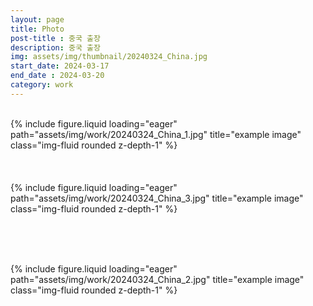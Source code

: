```yaml
---
layout: page
title: Photo
post-title : 중국 출장
description: 중국 출장
img: assets/img/thumbnail/20240324_China.jpg
start_date: 2024-03-17
end_date : 2024-03-20
category: work
---
```



<br>

<div class="row">
    <div class="col-sm mt-3 mt-md-0">
        {% include figure.liquid loading="eager" path="assets/img/work/20240324_China_1.jpg" title="example image" class="img-fluid rounded z-depth-1" %}
    </div>
</div>
<br><br><br>

<div class="row">
    <div class="col-sm mt-3 mt-md-0">
        {% include figure.liquid loading="eager" path="assets/img/work/20240324_China_3.jpg" title="example image" class="img-fluid rounded z-depth-1" %}
    </div>
</div>

<br><br><br>

<div class="row">
    <div class="col-sm mt-3 mt-md-0">
        {% include figure.liquid loading="eager" path="assets/img/work/20240324_China_2.jpg" title="example image" class="img-fluid rounded z-depth-1" %}
    </div>
</div>